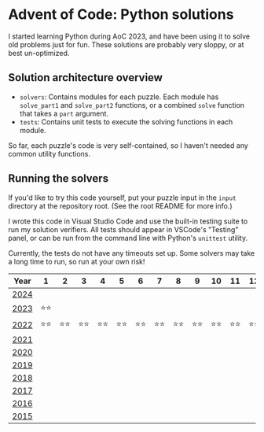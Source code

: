 # Advent of Code: Python solutions

I started learning Python during AoC 2023, and have been using it to solve old
problems just for fun. These solutions are probably very sloppy, or at best
un-optimized.

## Solution architecture overview

- `solvers`: Contains modules for each puzzle. Each module has `solve_part1` and
  `solve_part2` functions, or a combined `solve` function that takes a `part`
  argument.
- `tests`: Contains unit tests to execute the solving functions in each module.

So far, each puzzle's code is very self-contained, so I haven't needed any
common utility functions.

## Running the solvers

If you'd like to try this code yourself, put your puzzle input in the `input`
directory at the repository root. (See the root README for more info.)

I wrote this code in Visual Studio Code and use the built-in testing suite to
run my solution verifiers. All tests should appear in VSCode's "Testing" panel,
or can be run from the command line with Python's `unittest` utility.

Currently, the tests do not have any timeouts set up. Some solvers may take a
long time to run, so run at your own risk!

| Year | 1 | 2 | 3 | 4 | 5 | 6 | 7 | 8 | 9 | 10 | 11 | 12 | 13 | 14 | 15 | 16 | 17 | 18 | 19 | 20 | 21 | 22 | 23 | 24 | 25 |
| ---- | - | - | - | - | - | - | - | - | - | - | - | - | - | - | - | - | - | - | - | - | - | - | - | - | - |
| [2024](https://adventofcode.com/2024) | | | | | | | | | | | | | | | | | | | | | | | | | |
| [2023](https://adventofcode.com/2023) | ⭐⭐ | | | | | | | | | | | | | | | | | | | | | | | | |
| [2022](https://adventofcode.com/2022) | ⭐⭐ | ⭐⭐ | ⭐⭐ | ⭐⭐ | ⭐⭐ | ⭐⭐ | ⭐⭐ | ⭐⭐ | ⭐⭐ | ⭐⭐ | ⭐⭐ | ⭐⭐ | ⭐⭐ | ⭐⭐ | ⭐ | | | | | | | | | | |
| [2021](https://adventofcode.com/2021) | | | | | | | | | | | | | | | | | | | | | | | | | |
| [2020](https://adventofcode.com/2020) | | | | | | | | | | | | | | | | | | | | | | | | | |
| [2019](https://adventofcode.com/2019) | | | | | | | | | | | | | | | | | | | | | | | | | |
| [2018](https://adventofcode.com/2018) | | | | | | | | | | | | | | | | | | | | | | | | | |
| [2017](https://adventofcode.com/2017) | | | | | | | | | | | | | | | | | | | | | | | | | |
| [2016](https://adventofcode.com/2016) | | | | | | | | | | | | | | | | | | | | | | | | | |
| [2015](https://adventofcode.com/2015) | | | | | | | | | | | | | | | | | | | | | | | | | |
